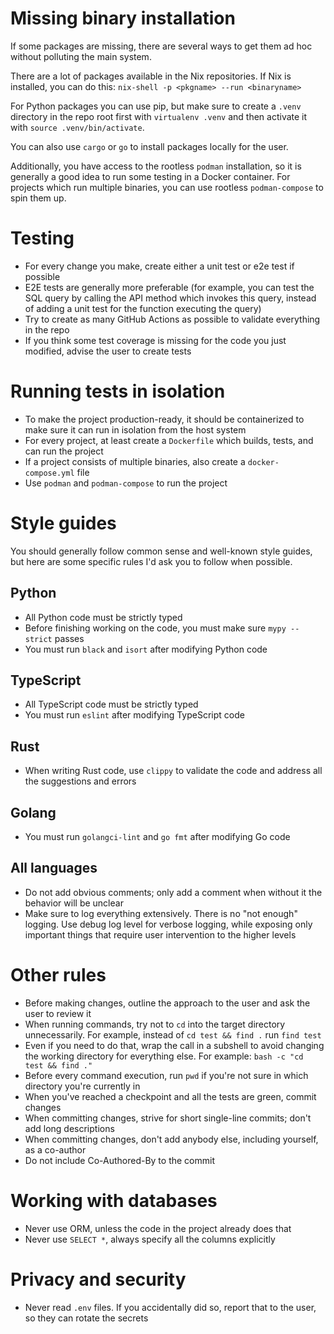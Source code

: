 # Missing binary installation
If some packages are missing, there are several ways to get them ad hoc without polluting the main system.

There are a lot of packages available in the Nix repositories. If Nix is installed, you can do this:
`nix-shell -p <pkgname> --run <binaryname>`

For Python packages you can use pip, but make sure to create a `.venv` directory in the repo root first with `virtualenv .venv` and then activate it with `source .venv/bin/activate`.

You can also use `cargo` or `go` to install packages locally for the user.

Additionally, you have access to the rootless `podman` installation, so it is generally a good idea to run some testing in a Docker container. For projects which run multiple binaries, you can use rootless `podman-compose` to spin them up.

# Testing
- For every change you make, create either a unit test or e2e test if possible
- E2E tests are generally more preferable (for example, you can test the SQL query by calling the API method which invokes this query, instead of adding a unit test for the function executing the query)
- Try to create as many GitHub Actions as possible to validate everything in the repo
- If you think some test coverage is missing for the code you just modified, advise the user to create tests

# Running tests in isolation
- To make the project production-ready, it should be containerized to make sure it can run in isolation from the host system
- For every project, at least create a `Dockerfile` which builds, tests, and can run the project
- If a project consists of multiple binaries, also create a `docker-compose.yml` file
- Use `podman` and `podman-compose` to run the project

# Style guides

You should generally follow common sense and well-known style guides, but here are some specific rules I'd ask you to follow when possible.

## Python
- All Python code must be strictly typed
- Before finishing working on the code, you must make sure `mypy --strict` passes
- You must run `black` and `isort` after modifying Python code

## TypeScript
- All TypeScript code must be strictly typed
- You must run `eslint` after modifying TypeScript code

## Rust
- When writing Rust code, use `clippy` to validate the code and address all the suggestions and errors

## Golang
- You must run `golangci-lint` and `go fmt` after modifying Go code

## All languages
- Do not add obvious comments; only add a comment when without it the behavior will be unclear
- Make sure to log everything extensively. There is no "not enough" logging. Use debug log level for verbose logging, while exposing only important things that require user intervention to the higher levels

# Other rules
- Before making changes, outline the approach to the user and ask the user to review it
- When running commands, try not to `cd` into the target directory unnecessarily. For example, instead of `cd test && find .` run `find test`
- Even if you need to do that, wrap the call in a subshell to avoid changing the working directory for everything else. For example: `bash -c "cd test && find ."`
- Before every command execution, run `pwd` if you're not sure in which directory you're currently in
- When you've reached a checkpoint and all the tests are green, commit changes
- When committing changes, strive for short single-line commits; don't add long descriptions
- When committing changes, don't add anybody else, including yourself, as a co-author
- Do not include Co-Authored-By to the commit

# Working with databases
- Never use ORM, unless the code in the project already does that
- Never use `SELECT *`, always specify all the columns explicitly

# Privacy and security
- Never read `.env` files. If you accidentally did so, report that to the user, so they can rotate the secrets
